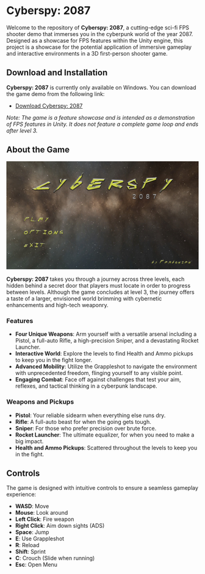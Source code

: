 # Cyberspy: 2087

Welcome to the repository of **Cyberspy: 2087**, a cutting-edge sci-fi FPS shooter demo that immerses you in the cyberpunk world of the year 2087. Designed as a showcase for FPS features within the Unity engine, this project is a showcase for the potential application of immersive gameplay and interactive environments in a 3D first-person shooter game.

## Download and Installation

**Cyberspy: 2087** is currently only available on Windows. You can download the game demo from the following link:

- [Download Cyberspy: 2087](https://github.com/pambonian/cyberspy2087/releases/download/v1_0_0/Cyberspy2087_v1_0_0.zip)

*Note: The game is a feature showcase and is intended as a demonstration of FPS features in Unity. It does not feature a complete game loop and ends after level 3.*

## About the Game

<p align="center">
  <img src="https://github.com/pambonian/cyberspy2087/blob/master/Assets/Game%20Images/game_title.jpg" width="600" alt="Main Menu">
</p>


**Cyberspy: 2087** takes you through a journey across three levels, each hidden behind a secret door that players must locate in order to progress between levels. Although the game concludes at level 3, the journey offers a taste of a larger, envisioned world brimming with cybernetic enhancements and high-tech weaponry.

### Features

- **Four Unique Weapons**: Arm yourself with a versatile arsenal including a Pistol, a full-auto Rifle, a high-precision Sniper, and a devastating Rocket Launcher.
- **Interactive World**: Explore the levels to find Health and Ammo pickups to keep you in the fight longer.
- **Advanced Mobility**: Utilize the Grappleshot to navigate the environment with unprecedented freedom, flinging yourself to any visible point.
- **Engaging Combat**: Face off against challenges that test your aim, reflexes, and tactical thinking in a cyberpunk landscape.

### Weapons and Pickups

- **Pistol**: Your reliable sidearm when everything else runs dry.
- **Rifle**: A full-auto beast for when the going gets tough.
- **Sniper**: For those who prefer precision over brute force.
- **Rocket Launcher**: The ultimate equalizer, for when you need to make a big impact.
- **Health and Ammo Pickups**: Scattered throughout the levels to keep you in the fight.

## Controls

The game is designed with intuitive controls to ensure a seamless gameplay experience:

- **WASD**: Move
- **Mouse**: Look around
- **Left Click**: Fire weapon
- **Right Click**: Aim down sights (ADS)
- **Space**: Jump
- **E**: Use Grappleshot
- **R**: Reload
- **Shift**: Sprint
- **C**: Crouch (Slide when running)
- **Esc**: Open Menu



